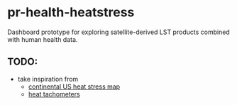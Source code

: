 # pr-health-heatstress
Dashboard prototype for exploring satellite-derived LST products combined with human health data.

## TODO:
* take inspiration from 
  * [continental US heat stress map](https://ephtracking.cdc.gov/Applications/heatTracker/)
  * [heat tachometers](https://aerosoles.caricoos.org/?locale=es)